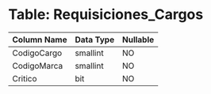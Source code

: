# Table: Requisiciones_Cargos

| Column Name | Data Type | Nullable |
|-------------|-----------|----------|
| CodigoCargo | smallint | NO |
| CodigoMarca | smallint | NO |
| Critico | bit | NO |
